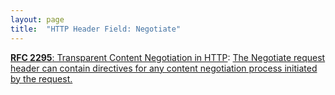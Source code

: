 ```yaml
---
layout: page
title:  "HTTP Header Field: Negotiate"
---
```


[**RFC 2295**: Transparent Content Negotiation in HTTP](/specs/IETF/RFC/2295 "HTTP allows web site authors to put multiple versions of the same information under a single URL. Transparent content negotiation is an extensible negotiation mechanism, layered on top of HTTP, for automatically selecting the best version when the URL is accessed. This enables the smooth deployment of new web data formats and markup tags."): [The Negotiate request header can contain directives for any content negotiation process initiated by the request.]()

